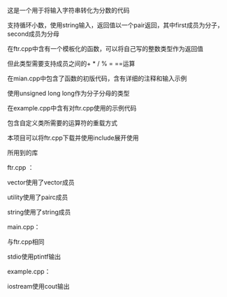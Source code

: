 这是一个用于将输入字符串转化为分数的代码

支持循环小数，使用string输入，返回值以一个pair返回，其中first成员为分子，second成员为分母


在ftr.cpp中含有一个模板化的函数，可以将自己写的整数类型作为返回值

但此类型需要支持成员之间的+ * / % = ==运算


在mian.cpp中包含了函数的初版代码，含有详细的注释和输入示例

使用unsigned long long作为分子分母的类型


在example.cpp中含有对ftr.cpp使用的示例代码

包含自定义类所需要的运算符的重载方式


本项目可以将ftr.cpp下载并使用include展开使用

所用到的库

ftr.cpp ： 

vector使用了vector成员

utility使用了pairc成员

string使用了string成员


main.cpp：

与ftr.cpp相同

stdio使用ptintf输出


example.cpp：

iostream使用cout输出

